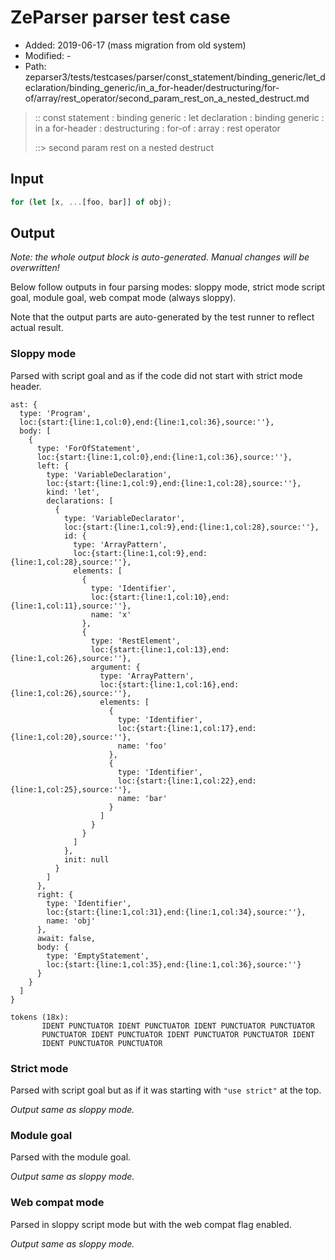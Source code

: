 # ZeParser parser test case

- Added: 2019-06-17 (mass migration from old system)
- Modified: -
- Path: zeparser3/tests/testcases/parser/const_statement/binding_generic/let_declaration/binding_generic/in_a_for-header/destructuring/for-of/array/rest_operator/second_param_rest_on_a_nested_destruct.md

> :: const statement : binding generic : let declaration : binding generic : in a for-header : destructuring : for-of : array : rest operator
>
> ::> second param rest on a nested destruct

## Input

`````js
for (let [x, ...[foo, bar]] of obj);
`````

## Output

_Note: the whole output block is auto-generated. Manual changes will be overwritten!_

Below follow outputs in four parsing modes: sloppy mode, strict mode script goal, module goal, web compat mode (always sloppy).

Note that the output parts are auto-generated by the test runner to reflect actual result.

### Sloppy mode

Parsed with script goal and as if the code did not start with strict mode header.

`````
ast: {
  type: 'Program',
  loc:{start:{line:1,col:0},end:{line:1,col:36},source:''},
  body: [
    {
      type: 'ForOfStatement',
      loc:{start:{line:1,col:0},end:{line:1,col:36},source:''},
      left: {
        type: 'VariableDeclaration',
        loc:{start:{line:1,col:9},end:{line:1,col:28},source:''},
        kind: 'let',
        declarations: [
          {
            type: 'VariableDeclarator',
            loc:{start:{line:1,col:9},end:{line:1,col:28},source:''},
            id: {
              type: 'ArrayPattern',
              loc:{start:{line:1,col:9},end:{line:1,col:28},source:''},
              elements: [
                {
                  type: 'Identifier',
                  loc:{start:{line:1,col:10},end:{line:1,col:11},source:''},
                  name: 'x'
                },
                {
                  type: 'RestElement',
                  loc:{start:{line:1,col:13},end:{line:1,col:26},source:''},
                  argument: {
                    type: 'ArrayPattern',
                    loc:{start:{line:1,col:16},end:{line:1,col:26},source:''},
                    elements: [
                      {
                        type: 'Identifier',
                        loc:{start:{line:1,col:17},end:{line:1,col:20},source:''},
                        name: 'foo'
                      },
                      {
                        type: 'Identifier',
                        loc:{start:{line:1,col:22},end:{line:1,col:25},source:''},
                        name: 'bar'
                      }
                    ]
                  }
                }
              ]
            },
            init: null
          }
        ]
      },
      right: {
        type: 'Identifier',
        loc:{start:{line:1,col:31},end:{line:1,col:34},source:''},
        name: 'obj'
      },
      await: false,
      body: {
        type: 'EmptyStatement',
        loc:{start:{line:1,col:35},end:{line:1,col:36},source:''}
      }
    }
  ]
}

tokens (18x):
       IDENT PUNCTUATOR IDENT PUNCTUATOR IDENT PUNCTUATOR PUNCTUATOR
       PUNCTUATOR IDENT PUNCTUATOR IDENT PUNCTUATOR PUNCTUATOR IDENT
       IDENT PUNCTUATOR PUNCTUATOR
`````

### Strict mode

Parsed with script goal but as if it was starting with `"use strict"` at the top.

_Output same as sloppy mode._

### Module goal

Parsed with the module goal.

_Output same as sloppy mode._

### Web compat mode

Parsed in sloppy script mode but with the web compat flag enabled.

_Output same as sloppy mode._
